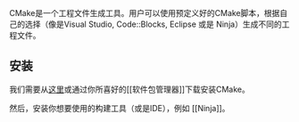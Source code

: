CMake是一个工程文件生成工具。用户可以使用预定义好的CMake脚本，根据自己的选择（像是Visual Studio, Code::Blocks, Eclipse 或是 Ninja）生成不同的工程文件。

## 安装

我们需要从[这里](http://www.cmake.org/cmake/resources/software.html)或通过你所喜好的[[软件包管理器]]下载安装CMake。

然后，安装你想要使用的构建工具（或是IDE），例如 [[Ninja]]。